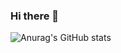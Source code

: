 ### Hi there 👋

![Anurag's GitHub stats](https://github-readme-stats.vercel.app/api?username=사용자shtlgjs123@gmail.com&show_icons=true&theme=radical)


<!--
**CreatorSean/CreatorSean** is a ✨ _special_ ✨ repository because its `README.md` (this file) appears on your GitHub profile.

Here are some ideas to get you started:

- 🔭 I’m currently working on ...
- 🌱 I’m currently learning ...
- 👯 I’m looking to collaborate on ...
- 🤔 I’m looking for help with ...
- 💬 Ask me about ...
- 📫 How to reach me: ...
- 😄 Pronouns: ...
- ⚡ Fun fact: ...
-->
